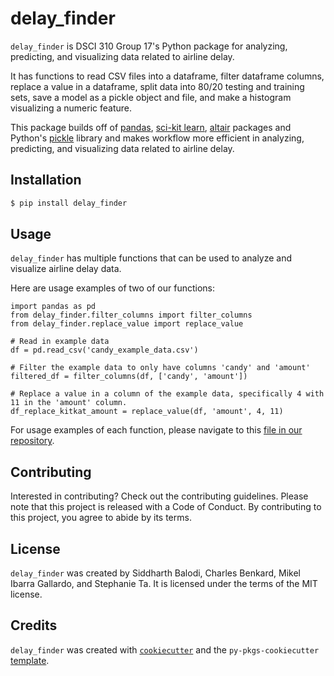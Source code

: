 # delay_finder

`delay_finder` is DSCI 310 Group 17's Python package for analyzing, predicting, and visualizing data related to airline delay.

It has functions to read CSV files into a dataframe, filter dataframe columns, replace a value in a dataframe, split data into 80/20 testing and training sets, save a model as a pickle object and file, and make a histogram visualizing a numeric feature.

This package builds off of [pandas](https://github.com/pandas-dev/pandas), [sci-kit learn](https://github.com/scikit-learn/scikit-learn), [altair](https://github.com/altair-viz/altair) packages and Python's [pickle](https://github.com/python/cpython/blob/main/Lib/pickle.py) library and makes workflow more efficient in analyzing, predicting, and visualizing data related to airline delay.

## Installation

```bash
$ pip install delay_finder
```

## Usage

`delay_finder` has multiple functions that can be used to analyze and visualize airline delay data.

Here are usage examples of two of our functions:
``` {python}
import pandas as pd
from delay_finder.filter_columns import filter_columns
from delay_finder.replace_value import replace_value

# Read in example data
df = pd.read_csv('candy_example_data.csv')

# Filter the example data to only have columns 'candy' and 'amount'
filtered_df = filter_columns(df, ['candy', 'amount'])

# Replace a value in a column of the example data, specifically 4 with 11 in the 'amount' column.
df_replace_kitkat_amount = replace_value(df, 'amount', 4, 11)
```

For usage examples of each function, please navigate to this [file in our repository](https://github.com/DSCI-310-2024/delay_finder/blob/main/docs/example.ipynb).

## Contributing

Interested in contributing? Check out the contributing guidelines. Please note that this project is released with a Code of Conduct. By contributing to this project, you agree to abide by its terms.

## License

`delay_finder` was created by Siddharth Balodi, Charles Benkard, Mikel Ibarra Gallardo, and Stephanie Ta. It is licensed under the terms of the MIT license.

## Credits

`delay_finder` was created with [`cookiecutter`](https://cookiecutter.readthedocs.io/en/latest/) and the `py-pkgs-cookiecutter` [template](https://github.com/py-pkgs/py-pkgs-cookiecutter).
